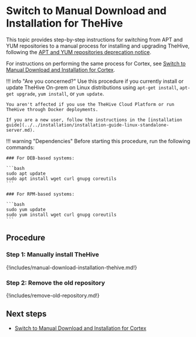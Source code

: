 # Switch to Manual Download and Installation for TheHive

This topic provides step-by-step instructions for switching from APT and YUM repositories to a manual process for installing and upgrading TheHive, following the [APT and YUM repositories deprecation notice](apt-yum-deprecation-notice.md).

For instructions on performing the same process for Cortex, see [Switch to Manual Download and Installation for Cortex](../../../cortex/operations/switch-to-manual-download-installation-cortex.md).

!!! info "Are you concerned?"
    Use this procedure if you currently install or update TheHive On-prem on Linux distributions using `apt-get install`, `apt-get upgrade`, `yum install`, or `yum update`.

    You aren't affected if you use the TheHive Cloud Platform or run TheHive through Docker deployments.

    If you are a new user, follow the instructions in the [installation guide](../../installation/installation-guide-linux-standalone-server.md).

!!! warning "Dependencies"
    Before starting this procedure, run the following commands:

    ### For DEB-based systems:

    ```bash
    sudo apt update
    sudo apt install wget curl gnupg coreutils
    ```

    ### For RPM-based systems:

    ```bash
    sudo yum update
    sudo yum install wget curl gnupg coreutils
    ```

<h2>Procedure</h2>

### Step 1: Manually install TheHive

{!includes/manual-download-installation-thehive.md!}

### Step 2: Remove the old repository

{!includes/remove-old-repository.md!}

<h2>Next steps</h2>

* [Switch to Manual Download and Installation for Cortex](../../../cortex/operations/switch-to-manual-download-installation-cortex.md)